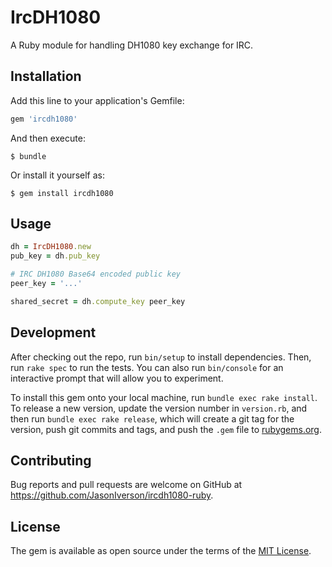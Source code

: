 # IrcDH1080

A Ruby module for handling DH1080 key exchange for IRC.

## Installation

Add this line to your application's Gemfile:

```ruby
gem 'ircdh1080'
```

And then execute:

    $ bundle

Or install it yourself as:

    $ gem install ircdh1080

## Usage

```ruby
dh = IrcDH1080.new
pub_key = dh.pub_key

# IRC DH1080 Base64 encoded public key
peer_key = '...'

shared_secret = dh.compute_key peer_key
```

## Development

After checking out the repo, run `bin/setup` to install dependencies. Then, run `rake spec` to run the tests. You can also run `bin/console` for an interactive prompt that will allow you to experiment.

To install this gem onto your local machine, run `bundle exec rake install`. To release a new version, update the version number in `version.rb`, and then run `bundle exec rake release`, which will create a git tag for the version, push git commits and tags, and push the `.gem` file to [rubygems.org](https://rubygems.org).

## Contributing

Bug reports and pull requests are welcome on GitHub at https://github.com/JasonIverson/ircdh1080-ruby.


## License

The gem is available as open source under the terms of the [MIT License](http://opensource.org/licenses/MIT).

